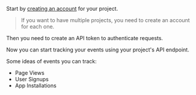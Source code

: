Start by [creating an account](/register) for your project.

> If you want to have multiple projects, you need to create an account for each one.

Then you need to create an API token to authenticate requests.

Now you can start tracking your events using your project's API endpoint.

Some ideas of events you can track:

- Page Views
- User Signups
- App Installations